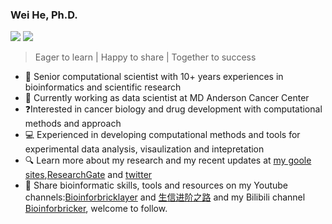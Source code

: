 ### Wei He, Ph.D.
![](https://img.shields.io/badge/Bioinformatics-Biology/analysis/algorithm-blue.svg)
![](https://img.shields.io/badge/Coding-Python/R/JavaScript-red.svg)

> Eager to learn | Happy to share | Together to success

- :man: Senior computational scientist with 10+ years experiences in bioinformatics and scientific research
- :office: Currently working as data scientist at MD Anderson Cancer Center
- :question:Interested in cancer biology and drug development with computational methods and approach
- :computer: Experienced in developing computational methods and tools for experimental data analysis, visaulization and intepretation
- 🔍 Learn more about my research and my recent updates at [my goole sites](https://sites.google.com/view/hwkobe),[ResearchGate](https://www.researchgate.net/profile/He-Wei-7) and [twitter](https://twitter.com/hwkobe)
- :pencil: Share bioinformatic skills, tools and resources on my Youtube channels:[Bioinforbricklayer](https://www.youtube.com/channel/UC9GCtpQdyJW2_Es8psxHGMw?sub_confirmation=1) and [生信进阶之路](https://www.youtube.com/channel/UCrOINtaeDHkSz34DANQej5g?sub_confirmation=1) and my Bilibili channel [Bioinforbricker](https://space.bilibili.com/1605459521?spm_id_from=333.788.0.0), welcome to follow.


<!--
**MDhewei/MDhewei** is a ✨ _special_ ✨ repository because its `README.md` (this file) appears on your GitHub profile.

Here are some ideas to get you started:

- 🔭 I’m currently working on ...
- 🌱 I’m currently learning ...
- 👯 I’m looking to collaborate on ...
- 🤔 I’m looking for help with ...
- 💬 Ask me about ...
- 📫 How to reach me: ...
- 😄 Pronouns: ...
- ⚡ Fun fact: ...
-->
